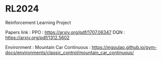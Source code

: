 # RL2024
Reinforcement Learning Project 

Papers link :
PPO : https://arxiv.org/pdf/1707.06347
DQN : https://arxiv.org/pdf/1312.5602

Environment :
Mountain Car Continuous : https://mgoulao.github.io/gym-docs/environments/classic_control/mountain_car_continuous/
